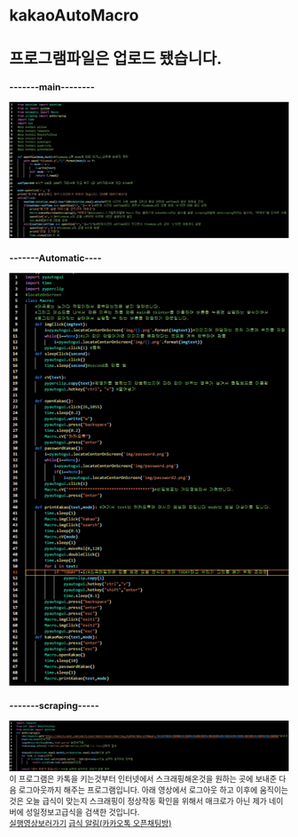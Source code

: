 # kakaoAutoMacro
<html>
  <body>
    <h1>프로그램파일은 업로드 됐습니다.</h1>
    <h3>-------main--------<br></h3>
    <img src="./githubMacro_img/main.png"><br>
    <h3>-------Automatic----<br></h3>
    <img src="./githubMacro_img/Automatic.png"><br>
    <h3>-------scraping-----<br></h3>
    <img src="./githubMacro_img/scraping.png"><br>
    이 프로그램은 카톡을 키는것부터 인터넷에서 스크래핑해온것을 원하는 곳에 보내준 다음 로그아웃까지 해주는 프로그램입니다.
    아래 영상에서 로그아웃 하고 이후에 움직이는 것은 오늘 급식이 맞는지 스크래핑이 정상작동 확인을 위해서
    매크로가 아닌 제가 네이버에 성일정보고급식을 검색한 것입니다.<br>
    <a href="https://user-images.githubusercontent.com/88232976/164607475-e88feab9-2db1-4923-96fe-394171416657.mp4">실행영상보러가기</a>
    <a href="https://open.kakao.com/o/gi9uU24d">급식 알림(카카오톡 오픈채팅방)</a>
  </body>
</html>

